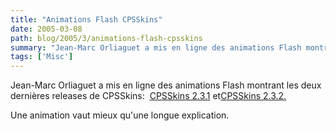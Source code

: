 ```yaml
---
title: "Animations Flash CPSSkins"
date: 2005-03-08
path: blog/2005/3/animations-flash-cpsskins
summary: "Jean-Marc Orliaguet a mis en ligne des animations Flash montrant les deux dernières releases de CPSSkins:&#0160; CPSSkins 2.3.1 etCPSSkins 2.3.2."
tags: ['Misc']
---
```


Jean-Marc Orliaguet a mis en ligne des animations Flash montrant les deux dernières releases de CPSSkins:&#0160; <a href="http://www.medic.chalmers.se/%7Ejmo/CPS/cpsskins-2.3.1/">CPSSkins 2.3.1</a> et<a href="http://www.medic.chalmers.se/%7Ejmo/CPS/cpsskins-2.3.2/">CPSSkins 2.3.2.</a>

Une animation vaut mieux qu'une longue explication. 

